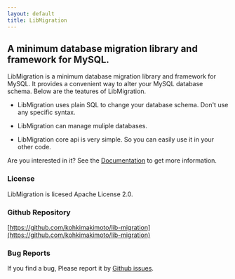 ```yaml
---
layout: default
title: LibMigration
---
```


## A minimum database migration library and framework for MySQL.

LibMigration is a minimum database migration library and framework for MySQL.
It provides a convenient way to alter your MySQL database schema.
Below are the teatures of LibMigration.

* LibMigration uses plain SQL to change your database schema. Don't use any specific syntax.

* LibMigration can manage muliple databases.

* LibMigration core api is very simple. So you can easily use it in your other code.

Are you interested in it?
See the <a href="documentation.html">Documentation</a> to get more information.

### License

LibMigration is licesed Apache License 2.0.

### Github Repository

[https://github.com/kohkimakimoto/lib-migration](https://github.com/kohkimakimoto/lib-migration)

### Bug Reports

If you find a bug, Please report it by [Github issues](https://github.com/kohkimakimoto/lib-migration/issues).